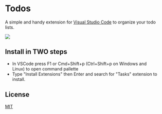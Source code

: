 # Todos
A simple and handy extension for [Visual Studio Code](http://code.visualstudio.com/) to organize your todo lists.

![](https://raw.githubusercontent.com/sandy081/vscode-todotasks/master/resources/How%20to%20use%20todos.png)

## Install in TWO steps
* In VSCode press F1 or Cmd+Shift+p (Ctrl+Shift+p on Windows and Linux) to open command pallette
* Type "Install Extensions" then Enter and search for "Tasks" extension to install.

## License
[MIT](LICENSE)


